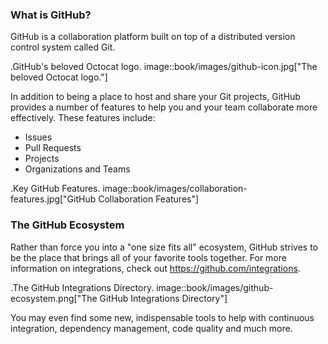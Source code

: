 ### What is GitHub?

GitHub is a collaboration platform built on top of a distributed version control system called Git.

.GitHub's beloved Octocat logo.
image::book/images/github-icon.jpg["The beloved Octocat logo."]

In addition to being a place to host and share your Git projects, GitHub provides a number of features to help you and your team collaborate more effectively. These features include:

* Issues
* Pull Requests
* Projects
* Organizations and Teams

.Key GitHub Features.
image::book/images/collaboration-features.jpg["GitHub Collaboration Features"]

### The GitHub Ecosystem

Rather than force you into a "one size fits all" ecosystem, GitHub strives to be the place that brings all of your favorite tools together. For more information on integrations, check out https://github.com/integrations.

.The GitHub Integrations Directory.
image::book/images/github-ecosystem.png["The GitHub Integrations Directory"]

You may even find some new, indispensable tools to help with continuous integration, dependency management, code quality and much more.
